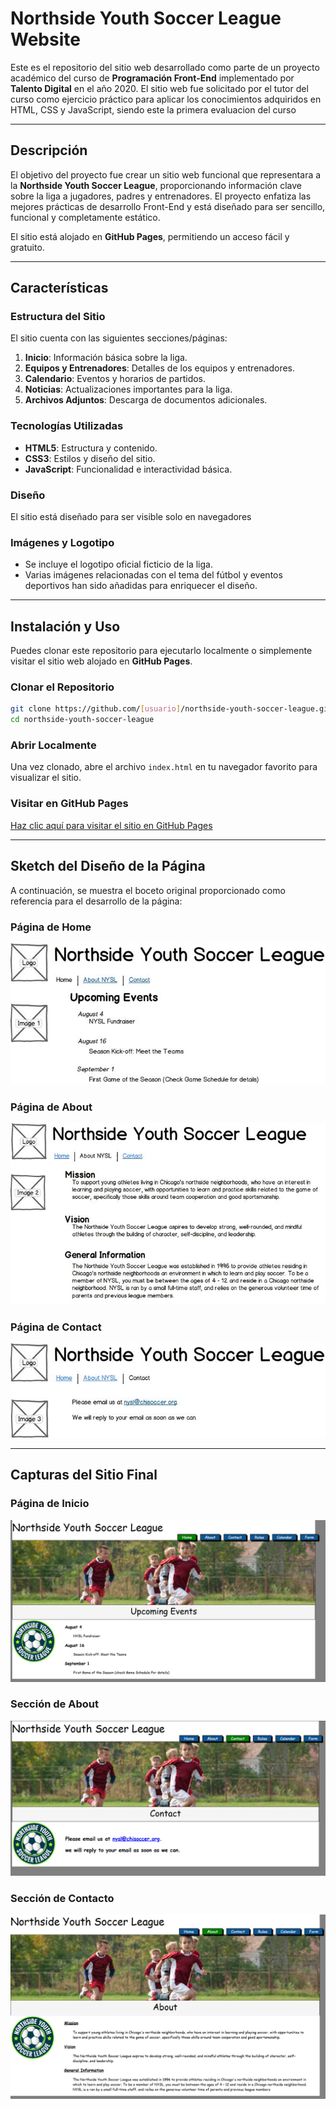 # Northside Youth Soccer League Website

Este es el repositorio del sitio web desarrollado como parte de un proyecto académico del curso de **Programación Front-End** implementado por **Talento Digital** en el año 2020. El sitio web fue solicitado por el tutor del curso como ejercicio práctico para aplicar los conocimientos adquiridos en HTML, CSS y JavaScript, siendo este la primera evaluacion del curso

---

## Descripción

El objetivo del proyecto fue crear un sitio web funcional que representara a la **Northside Youth Soccer League**, proporcionando información clave sobre la liga a jugadores, padres y entrenadores. El proyecto enfatiza las mejores prácticas de desarrollo Front-End y está diseñado para ser sencillo, funcional y completamente estático.

El sitio está alojado en **GitHub Pages**, permitiendo un acceso fácil y gratuito.

---

## Características

### Estructura del Sitio
El sitio cuenta con las siguientes secciones/páginas:
1. **Inicio**: Información básica sobre la liga.
2. **Equipos y Entrenadores**: Detalles de los equipos y entrenadores.
3. **Calendario**: Eventos y horarios de partidos.
4. **Noticias**: Actualizaciones importantes para la liga.
5. **Archivos Adjuntos**: Descarga de documentos adicionales.

### Tecnologías Utilizadas
- **HTML5**: Estructura y contenido.
- **CSS3**: Estilos y diseño del sitio.
- **JavaScript**: Funcionalidad e interactividad básica.

### Diseño 
El sitio está diseñado para ser visible solo en navegadores

### Imágenes y Logotipo
- Se incluye el logotipo oficial ficticio de la liga.
- Varias imágenes relacionadas con el tema del fútbol y eventos deportivos han sido añadidas para enriquecer el diseño.

---

## Instalación y Uso

Puedes clonar este repositorio para ejecutarlo localmente o simplemente visitar el sitio web alojado en **GitHub Pages**.

### Clonar el Repositorio
```bash
git clone https://github.com/[usuario]/northside-youth-soccer-league.git
cd northside-youth-soccer-league
```

### Abrir Localmente
Una vez clonado, abre el archivo `index.html` en tu navegador favorito para visualizar el sitio.

### Visitar en GitHub Pages
[Haz clic aquí para visitar el sitio en GitHub Pages](https://carlosvleon.github.io/mod1tarea5/)

---

## Sketch del Diseño de la Página

A continuación, se muestra el boceto original proporcionado como referencia para el desarrollo de la página:

### Página de Home
![Sketch del diseño de la pagina home](assets/img/readme/sketch_1.jpg)

### Página de About
![Sketch del diseño de la pagina about](assets/img/readme/sketch_2.jpg)

### Página de Contact
![Sketch del diseño de la pagina contact](assets/img/readme/sketch_3.jpg)

---

## Capturas del Sitio Final

### Página de Inicio
![Captura de la página de inicio](assets/img/readme/screen_final_1.png)

### Sección de About
![Captura de la sección de About](assets/img/readme/screen_final_2.png)

### Sección de Contacto
![Captura de la sección de contacto](assets/img/readme/screen_final_3.png)
